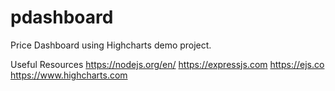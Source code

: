 # pdashboard
Price Dashboard using Highcharts demo project.

Useful Resources
https://nodejs.org/en/
https://expressjs.com
https://ejs.co
https://www.highcharts.com
